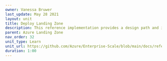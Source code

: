 ```yaml
---
owner: Vanessa Bruwer
last_update: May 28 2021
layout: unit
title: Deploy Landing Zone
description: This reference implementation provides a design path and initial technical state for Small and Medium Enterprises to start with foundational landing zones that support their application portfolios.
parent: Azure Landing Zone
nav_order: 32
unit_type: Learn
unit_url: https://github.com/Azure/Enterprise-Scale/blob/main/docs/reference/treyresearch/README.md
duration: 1:00
---
```



